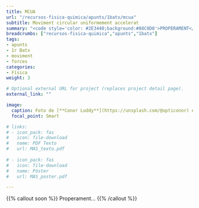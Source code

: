 ```yaml
---
title: MCUA
url: "/recursos-fisica-quimica/apunts/1batx/mcua"
subtitle: Moviment circular uniformement accelerat
summary: "<code style='color: #2E3440;background:#88C0D0'>PROPERAMENT</code> <br> Moviment circular uniformement accelerat i dinàmica de el moviment circular."
breadcrumbs: ["recursos-fisica-quimica","apunts","1batx"]
tags:
- apunts
- 1r Batx
- moviment
- forces
categories:
- Física
weight: 3

# Optional external URL for project (replaces project detail page).
external_link: ""

image:
  caption: Foto de [**Conor Luddy**](https://unsplash.com/@opticonor) en [Unsplash](https://unsplash.com)
  focal_point: Smart

# links:
# - icon_pack: fas
#   icon: file-download
#   name: PDF Texto
#   url: MAS_texto.pdf
  
# - icon_pack: fas
#   icon: file-download
#   name: Póster
#   url: MAS_poster.pdf

---
```


{{% callout soon %}}
Properament...
{{% /callout %}}
